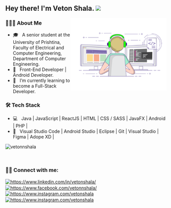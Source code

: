 <h2> Hey there! I'm Veton Shala. <img src="https://github.com/souvikguria98/souvikguria98/blob/master/Hi.gif" width="25"></h2>
<img align="right" alt="GIF" src="https://raw.githubusercontent.com/devSouvik/devSouvik/master/gif3.gif" width="300"/>

<h3> 👨🏻‍💻 About Me </h3>

- 🎓 &nbsp; A senior student at the University of Prishtina, Faculty of Electrical and Computer Engineering, Department of Computer Engineering.
- 💼 &nbsp; Front-End Developer | Android Developer.
- 🔭 &nbsp; I’m currently learning to become a Full-Stack Developer.

<h3>🛠 Tech Stack</h3>

- 💻 &nbsp; Java | JavaScript | ReactJS | HTML | CSS / SASS | JavaFX | Android  | PHP |
- 🔧 &nbsp; Visual Studio Code | Android Studio |  Eclipse | Git | Visual Studio | Figma | Adope XD | 


<p><img src="https://github-readme-stats.vercel.app/api/top-langs?username=vetonnshala&show_icons=true&locale=en&layout=compact" alt="vetonnshala" /></p>
<br>
<h3 align="left">🤝🏻 Connect with me:</h3>
<p align="left">
<a href="https://linkedin.com/in/https://www.linkedin.com/in/vetonshala/" target="blank"><img align="center" src="https://img.shields.io/badge/LinkedIn-0077B5?style=for-the-badge&logo=linkedin&logoColor=white" alt="https://www.linkedin.com/in/vetonshala/" height="30" width="40" /></a>
<a href="https://fb.com/https://www.facebook.com/vetonnshala/" target="blank"><img align="center" src="https://img.shields.io/badge/Facebook-1877F2?style=for-the-badge&logo=facebook&logoColor=white" alt="https://www.facebook.com/vetonnshala/" height="30" width="40" /></a>
<a href="https://instagram.com/https://www.instagram.com/vetonshala" target="blank"><img align="center" src="https://img.shields.io/badge/Instagram-E4405F?style=for-the-badge&logo=instagram&logoColor=white" alt="https://www.instagram.com/vetonshala" height="30" width="40" /></a>
  <a href="https://instagram.com/https://www.instagram.com/vetonshala" target="blank"><img align="center" src="https://img.shields.io/badge/GitLab-330F63?style=for-the-badge&logo=gitlab&logoColor=white" alt="https://www.instagram.com/vetonshala" height="30" width="40" /></a>
  
</p>






